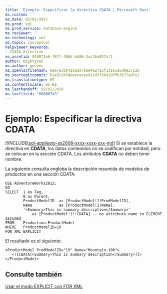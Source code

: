 ```yaml
---
title: 'Ejemplo: Especificar la directiva CDATA | Microsoft Docs'
ms.custom: ''
ms.date: 03/01/2017
ms.prod: sql
ms.prod_service: database-engine
ms.reviewer: ''
ms.technology: xml
ms.topic: conceptual
helpviewer_keywords:
- CDATA directive
ms.assetid: 949071e6-787f-480d-bb86-3ac16a027af1
author: MightyPen
ms.author: genemi
ms.openlocfilehash: 6e67e3bb42aa2d70ae4e27a3f13955e5d0827c2b
ms.sourcegitcommit: b2e81cb349eecacee91cd3766410ffb3677ad7e2
ms.translationtype: HT
ms.contentlocale: es-ES
ms.lasthandoff: 02/01/2020
ms.locfileid: "68006749"
---
```

# <a name="example-specifying-the-cdata-directive"></a>Ejemplo: Especificar la directiva CDATA
[!INCLUDE[tsql-appliesto-ss2008-xxxx-xxxx-xxx-md](../../includes/tsql-appliesto-ss2008-xxxx-xxxx-xxx-md.md)]
  Si se establece la directiva en **CDATA**, los datos contenidos no se codifican por entidad, pero se colocan en la sección CDATA. Los atributos **CDATA** no deben tener nombre.  
  
 La siguiente consulta engloba la descripción resumida de modelos de productos en una sección CDATA.  
  
```  
USE AdventureWorks2012;  
GO  
SELECT  1 as Tag,  
        0 as Parent,  
        ProductModelID  as [ProductModel!1!ProdModelID],  
        Name            as [ProductModel!1!Name],  
        '<Summary>This is summary description</Summary>'     
            as [ProductModel!1!!CDATA] -- no attribute name so ELEMENT assumed  
FROM    Production.ProductModel  
WHERE   ProductModelID=19  
FOR XML EXPLICIT  
```  
  
 El resultado es el siguiente:  
  
```  
<ProductModel ProdModelID="19" Name="Mountain-100">  
   <![CDATA[<Summary>This is summary description</Summary>]]>  
</ProductModel>  
```  
  
## <a name="see-also"></a>Consulte también  
 [Usar el modo EXPLICIT con FOR XML](../../relational-databases/xml/use-explicit-mode-with-for-xml.md)  
  
  
